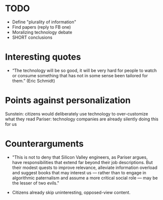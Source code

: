 # TODO

* Define "plurality of information"
* Find papers (reply to FB one)
* Moralizing technology debate
* SHORT conclusions

# Interesting quotes

* “The technology will be so good, it will be very hard for people to watch or consume something that has not in some sense been tailored for them.” (Eric Schmidt)


# Points against personalization

Sunstein: citizens would deliberately use technology to over-customize what they read
Pariser: technology companies are already silently doing this for us


# Counterarguments

* "This is not to deny that Silicon Valley engineers, as Pariser argues, have responsibilities that extend far beyond their job descriptions. But their modest quests to improve relevance, alleviate information overload and suggest books that may interest us — rather than to engage in algorithmic paternalism and assume a more critical social role — may be the lesser of two evils."

* Citizens already skip uninteresting, opposed-view content.
